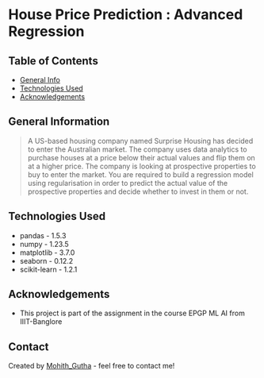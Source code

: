 # House Price Prediction : Advanced Regression


## Table of Contents
* [General Info](#general-information)
* [Technologies Used](#technologies-used)
* [Acknowledgements](#acknowledgements)

## General Information
> A US-based housing company named Surprise Housing has decided to enter the Australian market. The company uses data analytics to purchase houses at a price below their actual values and flip them on at a higher price.
>The company is looking at prospective properties to buy to enter the market. You are required to build a regression model using regularisation in order to predict the actual value of the prospective properties and decide whether to invest in them or not.


## Technologies Used
- pandas - 1.5.3
- numpy - 1.23.5
- matplotlib - 3.7.0
- seaborn - 0.12.2
- scikit-learn - 1.2.1


## Acknowledgements
- This project is part of the assignment in the course EPGP ML AI from IIIT-Banglore


## Contact
Created by [Mohith_Gutha](https://github.com/MohithGutha) - feel free to contact me!
